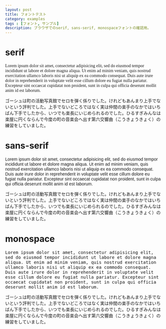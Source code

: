 ```yaml
---
layout: post
title: フォントテスト
category: examples
tags : [フォント, サンプル]
description: ブラウザでのserif, sans-serif, monospaceフォントの確認用。
---
```

# serif
<div style="font-family: serif"><p>
Lorem ipsum dolor sit amet, consectetur adipisicing elit, sed do eiusmod tempor incididunt ut labore et dolore magna aliqua. Ut enim ad minim veniam, quis nostrud exercitation ullamco laboris nisi ut aliquip ex ea commodo consequat. Duis aute irure dolor in reprehenderit in voluptate velit esse cillum dolore eu fugiat nulla pariatur. Excepteur sint occaecat cupidatat non proident, sunt in culpa qui officia deserunt mollit anim id est laborum.
</p><p>
ゴーシュは町の活動写真館でセロを弾く係りでした。けれどもあんまり上手でないという評判でした。上手でないどころではなく実は仲間の楽手のなかではいちばん下手でしたから、いつでも楽長にいじめられるのでした。ひるすぎみんなは楽屋に円くならんで今度の町の音楽会へ出す第六交響曲（こうきょうきょく）の練習をしていました。
</p></div>

# sans-serif
<div style="font-family: sans-serif"><p>
Lorem ipsum dolor sit amet, consectetur adipisicing elit, sed do eiusmod tempor incididunt ut labore et dolore magna aliqua. Ut enim ad minim veniam, quis nostrud exercitation ullamco laboris nisi ut aliquip ex ea commodo consequat. Duis aute irure dolor in reprehenderit in voluptate velit esse cillum dolore eu fugiat nulla pariatur. Excepteur sint occaecat cupidatat non proident, sunt in culpa qui officia deserunt mollit anim id est laborum.
</p><p>
ゴーシュは町の活動写真館でセロを弾く係りでした。けれどもあんまり上手でないという評判でした。上手でないどころではなく実は仲間の楽手のなかではいちばん下手でしたから、いつでも楽長にいじめられるのでした。ひるすぎみんなは楽屋に円くならんで今度の町の音楽会へ出す第六交響曲（こうきょうきょく）の練習をしていました。
</p></div>

# monospace
<div style="font-family: monospace"><p>
Lorem ipsum dolor sit amet, consectetur adipisicing elit, sed do eiusmod tempor incididunt ut labore et dolore magna aliqua. Ut enim ad minim veniam, quis nostrud exercitation ullamco laboris nisi ut aliquip ex ea commodo consequat. Duis aute irure dolor in reprehenderit in voluptate velit esse cillum dolore eu fugiat nulla pariatur. Excepteur sint occaecat cupidatat non proident, sunt in culpa qui officia deserunt mollit anim id est laborum.
</p><p>
ゴーシュは町の活動写真館でセロを弾く係りでした。けれどもあんまり上手でないという評判でした。上手でないどころではなく実は仲間の楽手のなかではいちばん下手でしたから、いつでも楽長にいじめられるのでした。ひるすぎみんなは楽屋に円くならんで今度の町の音楽会へ出す第六交響曲（こうきょうきょく）の練習をしていました。
</p></div>